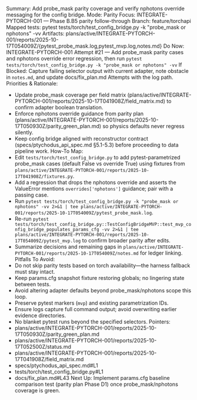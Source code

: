 Summary: Add probe_mask parity coverage and verify nphotons override messaging for the config bridge.
Mode: Parity
Focus: INTEGRATE-PYTORCH-001 — Phase B.B5 parity follow-through
Branch: feature/torchapi
Mapped tests: pytest tests/torch/test_config_bridge.py -k "probe_mask or nphotons" -vv
Artifacts: plans/active/INTEGRATE-PYTORCH-001/reports/2025-10-17T054009Z/{pytest_probe_mask.log,pytest_mvp.log,notes.md}
Do Now: INTEGRATE-PYTORCH-001 Attempt #21 — Add probe_mask parity cases and nphotons override error regression, then run `pytest tests/torch/test_config_bridge.py -k "probe_mask or nphotons" -vv`
If Blocked: Capture failing selector output with current adapter, note obstacle in `notes.md`, and update docs/fix_plan.md Attempts with the log path.
Priorities & Rationale:
- Update probe_mask coverage per field matrix (plans/active/INTEGRATE-PYTORCH-001/reports/2025-10-17T041908Z/field_matrix.md) to confirm adapter boolean translation.
- Enforce nphotons override guidance from parity plan (plans/active/INTEGRATE-PYTORCH-001/reports/2025-10-17T050930Z/parity_green_plan.md) so physics defaults never regress silently.
- Keep config bridge aligned with reconstructor contract (specs/ptychodus_api_spec.md §5.1-5.3) before proceeding to data pipeline work.
How-To Map:
- Edit `tests/torch/test_config_bridge.py` to add pytest-parametrized probe_mask cases (default False vs override True) using fixtures from `plans/active/INTEGRATE-PYTORCH-001/reports/2025-10-17T041908Z/fixtures.py`.
- Add a regression that drops the nphotons override and asserts the ValueError mentions `overrides['nphotons']` guidance; pair with a passing case.
- Run `pytest tests/torch/test_config_bridge.py -k "probe_mask or nphotons" -vv 2>&1 | tee plans/active/INTEGRATE-PYTORCH-001/reports/2025-10-17T054009Z/pytest_probe_mask.log`.
- Re-run `pytest tests/torch/test_config_bridge.py::TestConfigBridgeMVP::test_mvp_config_bridge_populates_params_cfg -vv 2>&1 | tee plans/active/INTEGRATE-PYTORCH-001/reports/2025-10-17T054009Z/pytest_mvp.log` to confirm broader parity after edits.
- Summarize decisions and remaining gaps in `plans/active/INTEGRATE-PYTORCH-001/reports/2025-10-17T054009Z/notes.md` for ledger linking.
Pitfalls To Avoid:
- Do not skip parity tests based on torch availability—the harness fallback must stay intact.
- Keep params.cfg snapshot fixture restoring globals; no lingering state between tests.
- Avoid altering adapter defaults beyond probe_mask/nphotons scope this loop.
- Preserve pytest markers (`mvp`) and existing parametrization IDs.
- Ensure logs capture full command output; avoid overwriting earlier evidence directories.
- No blanket pytest runs beyond the specified selectors.
Pointers:
- plans/active/INTEGRATE-PYTORCH-001/reports/2025-10-17T050930Z/parity_green_plan.md
- plans/active/INTEGRATE-PYTORCH-001/reports/2025-10-17T052500Z/status.md
- plans/active/INTEGRATE-PYTORCH-001/reports/2025-10-17T041908Z/field_matrix.md
- specs/ptychodus_api_spec.md#L1
- tests/torch/test_config_bridge.py#L1
- docs/fix_plan.md#L43
Next Up: Implement params.cfg baseline comparison test (parity plan Phase D1) once probe_mask/nphotons coverage is green.

